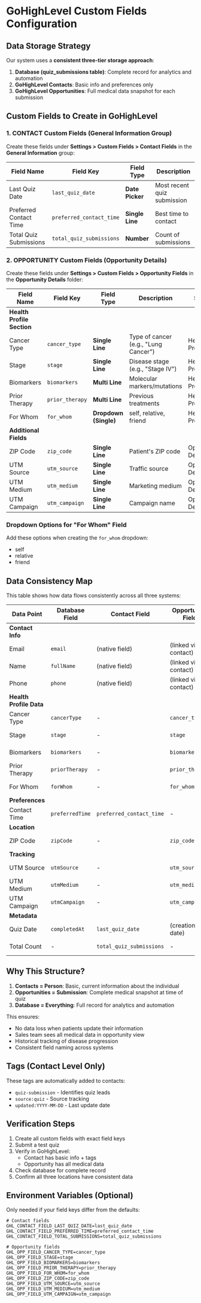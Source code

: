 # GoHighLevel Custom Fields Configuration

## Data Storage Strategy

Our system uses a **consistent three-tier storage approach**:

1. **Database (quiz_submissions table)**: Complete record for analytics and automation
2. **GoHighLevel Contacts**: Basic info and preferences only
3. **GoHighLevel Opportunities**: Full medical data snapshot for each submission

## Custom Fields to Create in GoHighLevel

### 1. CONTACT Custom Fields (General Information Group)

Create these fields under **Settings > Custom Fields > Contact Fields** in the **General Information** group:

| Field Name | Field Key | **Field Type** | Description |
|------------|-----------|----------------|-------------|
| Last Quiz Date | `last_quiz_date` | **Date Picker** | Most recent quiz submission |
| Preferred Contact Time | `preferred_contact_time` | **Single Line** | Best time to contact |
| Total Quiz Submissions | `total_quiz_submissions` | **Number** | Count of submissions |

### 2. OPPORTUNITY Custom Fields (Opportunity Details)

Create these fields under **Settings > Custom Fields > Opportunity Fields** in the **Opportunity Details** folder:

| Field Name | Field Key | **Field Type** | Description | Section |
|------------|-----------|----------------|-------------|---------|
| **Health Profile Section** |
| Cancer Type | `cancer_type` | **Single Line** | Type of cancer (e.g., "Lung Cancer") | Health Profile |
| Stage | `stage` | **Single Line** | Disease stage (e.g., "Stage IV") | Health Profile |
| Biomarkers | `biomarkers` | **Multi Line** | Molecular markers/mutations | Health Profile |
| Prior Therapy | `prior_therapy` | **Multi Line** | Previous treatments | Health Profile |
| For Whom | `for_whom` | **Dropdown (Single)** | self, relative, friend | Health Profile |
| **Additional Fields** |
| ZIP Code | `zip_code` | **Single Line** | Patient's ZIP code | Opportunity Details |
| UTM Source | `utm_source` | **Single Line** | Traffic source | Opportunity Details |
| UTM Medium | `utm_medium` | **Single Line** | Marketing medium | Opportunity Details |
| UTM Campaign | `utm_campaign` | **Single Line** | Campaign name | Opportunity Details |

### Dropdown Options for "For Whom" Field

Add these options when creating the `for_whom` dropdown:
- self
- relative
- friend

## Data Consistency Map

This table shows how data flows consistently across all three systems:

| Data Point | Database Field | Contact Field | Opportunity Field | GoHighLevel Section |
|------------|---------------|---------------|-------------------|---------------------|
| **Contact Info** |
| Email | `email` | (native field) | (linked via contact) | Native |
| Name | `fullName` | (native field) | (linked via contact) | Native |
| Phone | `phone` | (native field) | (linked via contact) | Native |
| **Health Profile Data** |
| Cancer Type | `cancerType` | - | `cancer_type` | Health Profile |
| Stage | `stage` | - | `stage` | Health Profile |
| Biomarkers | `biomarkers` | - | `biomarkers` | Health Profile |
| Prior Therapy | `priorTherapy` | - | `prior_therapy` | Health Profile |
| For Whom | `forWhom` | - | `for_whom` | Health Profile |
| **Preferences** |
| Contact Time | `preferredTime` | `preferred_contact_time` | - | General Information |
| **Location** |
| ZIP Code | `zipCode` | - | `zip_code` | Opportunity Details |
| **Tracking** |
| UTM Source | `utmSource` | - | `utm_source` | Opportunity Details |
| UTM Medium | `utmMedium` | - | `utm_medium` | Opportunity Details |
| UTM Campaign | `utmCampaign` | - | `utm_campaign` | Opportunity Details |
| **Metadata** |
| Quiz Date | `completedAt` | `last_quiz_date` | (creation date) | General Information |
| Total Count | - | `total_quiz_submissions` | - | General Information |

## Why This Structure?

1. **Contacts = Person**: Basic, current information about the individual
2. **Opportunities = Submission**: Complete medical snapshot at time of quiz
3. **Database = Everything**: Full record for analytics and automation

This ensures:
- No data loss when patients update their information
- Sales team sees all medical data in opportunity view
- Historical tracking of disease progression
- Consistent field naming across systems

## Tags (Contact Level Only)

These tags are automatically added to contacts:
- `quiz-submission` - Identifies quiz leads
- `source:quiz` - Source tracking
- `updated:YYYY-MM-DD` - Last update date

## Verification Steps

1. Create all custom fields with exact field keys
2. Submit a test quiz
3. Verify in GoHighLevel:
   - Contact has basic info + tags
   - Opportunity has all medical data
4. Check database for complete record
5. Confirm all three locations have consistent data

## Environment Variables (Optional)

Only needed if your field keys differ from the defaults:

```env
# Contact fields
GHL_CONTACT_FIELD_LAST_QUIZ_DATE=last_quiz_date
GHL_CONTACT_FIELD_PREFERRED_TIME=preferred_contact_time
GHL_CONTACT_FIELD_TOTAL_SUBMISSIONS=total_quiz_submissions

# Opportunity fields
GHL_OPP_FIELD_CANCER_TYPE=cancer_type
GHL_OPP_FIELD_STAGE=stage
GHL_OPP_FIELD_BIOMARKERS=biomarkers
GHL_OPP_FIELD_PRIOR_THERAPY=prior_therapy
GHL_OPP_FIELD_FOR_WHOM=for_whom
GHL_OPP_FIELD_ZIP_CODE=zip_code
GHL_OPP_FIELD_UTM_SOURCE=utm_source
GHL_OPP_FIELD_UTM_MEDIUM=utm_medium
GHL_OPP_FIELD_UTM_CAMPAIGN=utm_campaign
```